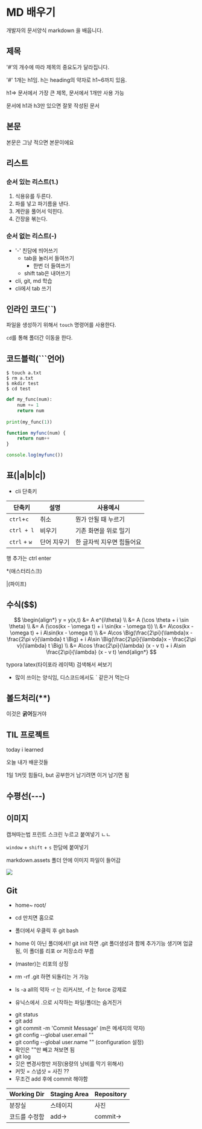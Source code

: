 # MD 배우기

개발자의 문서양식 markdown 을 배웁니다.



## 제목

'#'의 개수에 따라 제목의 중요도가 달라집니다.

'#' 1개는 h1임. h는 heading의 약자로 h1~6까지 있음.

h1=> 문서에서 가장 큰 제목, 문서에서 1개만 사용 가능

문서에 h1과 h3만 있으면 잘못 작성된 문서



## 본문

본문은 그냥 적으면 본문이에요



## 리스트

### 순서 있는 리스트(1.)

1. 식용유를 두른다.
2. 파를 넣고 파기름을 낸다.
3. 계란을 풀어서 익힌다.
4. 간장을 볶는다.

### 순서 없는 리스트(-)

- '-' 친담에 띄어쓰기
  - tab을 눌러서 들여쓰기
    - 한번 더 들여쓰기
  - shift tab은 내어쓰기
- cli, git, md 학습
- cli에서 tab 쓰기



## 인라인 코드(``)

파일을 생성하기 위해서 `touch` 명령어를 사용한다.

`cd`를 통해 폴더간 이동을 한다.



## 코드블럭(```언어)

```
$ touch a.txt
$ rm a.txt
$ mkdir test
$ cd test
```

```python
def my_func(num):
	num += 1
	return num
	
print(my_func(1))
```

```javascript
function myfunc(num) {
    return num++
}

console.log(myfunc())
```



## 표(|a|b|c|)

* cli 단축키

| 단축키       | 설명        | 사용예시                  |
| ------------ | ----------- | ------------------------- |
| `ctrl`+`c`   | 취소        | 뭔가 안될 때 누르기       |
| `ctrl + l`   | 비우기      | 기존 화면을 위로 밀기     |
| `ctrl` + `w` | 단어 지우기 | 한 글자씩 지우면 힘들어요 |

행 추가는 ctrl enter

*(애스터리스크)

|(파이프)



## 수식($$)

$$
\begin{align*}
y = y(x,t) &= A e^{i\theta} \\
&= A (\cos \theta + i \sin \theta) \\
&= A (\cos(kx - \omega t) + i \sin(kx - \omega t)) \\
&= A\cos(kx - \omega t) + i A\sin(kx - \omega t)  \\
&= A\cos \Big(\frac{2\pi}{\lambda}x - \frac{2\pi v}{\lambda} t \Big) + i A\sin \Big(\frac{2\pi}{\lambda}x - \frac{2\pi v}{\lambda} t \Big)  \\
&= A\cos \frac{2\pi}{\lambda} (x - v t) + i A\sin \frac{2\pi}{\lambda} (x - v t)
\end{align*}
$$

typora latex(타이포라 레이텍) 검색해서 써보기

* 많이 쓰이는 양식임, 디스코드에서도 ` 같은거 먹는다



## 볼드처리(**)

이것은 **굵어**질거야



## TIL 프로젝트

today i learned 

오늘 내가 배운것들

1일 1커밋 힘들다, but 공부한거 남기려면 이거 남기면 됨



## 수평선(---)



## 이미지

캡쳐따는법 프린트 스크린 누르고 붙여넣기 ㄴㄴ

`window` + `shift` + `s` 한담에 붙여넣기

markdown.assets 폴더 안에 이미지 파일이 들어감

![](markdown.assets/image-20210621144709669.png)



## Git

* home~ root/
* cd 만치면 홈으로
* 폴더에서 우클릭 후 git bash
* home 이 아닌 폴더에서!! git init 하면 .git 폴더생성과 함께 추가기능 생기며 업글됨, 이 폴더를 리포 or 저장소라 부름
* (master)는 리포의 상징
* rm -rf .git 하면 되돌리는 거 가능

* ls -a all의 약자 -r 는 리커시브, -f 는 force 강제로

- 유닉스에서 .으로 시작하는 파일/폴더는 숨겨진거



* git status
* git add  <FILENAME>
* git commit -m 'Commit Message' (m은 메세지의 약자)
* git config --global user.email ""
* git config --global user.name "" (configuration 설정)
* 확인은 ""만 빼고 쳐보면 됨
* git log
* 깃은 변경사항만 저장(용량의 낭비를 막기 위해서)
* 커밋 = 스냅샷 = 사진 ??
* 무조건 add 후에 commit 해야함



| Working Dir   | Staging Area | Repository |
| ------------- | ------------ | ---------- |
| 분장실        | 스테이지     | 사진       |
| 코드를 수정함 | add->        | commit->   |



